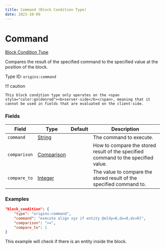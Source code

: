 ```yaml
---
title: Command (Block Condition Type)
date: 2023-10-09
---
```


# Command

[Block Condition Type](../block_condition_types.md)

Compares the result of the specified command to the specified value at the position of the block.

Type ID: `origins:command`

!!! caution

    This block condition type only operates on the <span style="color:goldenrod"><b>server-side</b></span>, meaning that it cannot be used in fields that are evaluated on the client-side.


### Fields

Field  | Type | Default | Description
-------|------|---------|-------------
`command` | [String](../data_types/string.md) | |  The command to execute.
`comparison` | [Comparison](../data_types/comparison.md) | | How to compare the stored result of the specified command to the specified value.
`compare_to` | [Integer](../data_types/integer.md) | | The value to compare the stored result of the specified command to.


### Examples

```json
"block_condition": {
    "type": "origins:command",
    "command": "execute align xyz if entity @e[dy=0,dx=0,dz=0]",
    "comparison": ">=",
    "compare_to": 1
}
```

This example will check if there is an entity inside the block.
